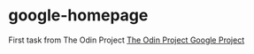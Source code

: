 # google-homepage
First task from The Odin Project
<a href="http://www.theodinproject.com/web-development-101/html-css"> The Odin Project Google Project</a>
